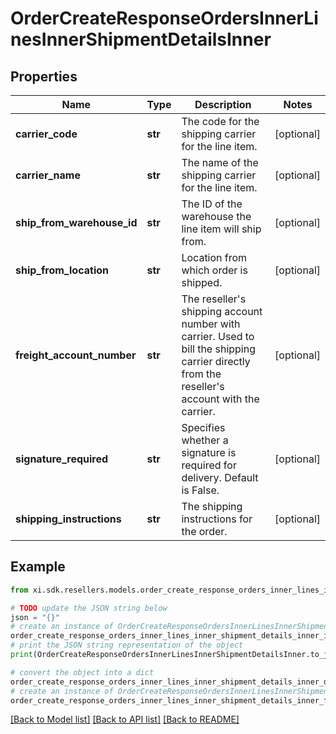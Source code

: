 # OrderCreateResponseOrdersInnerLinesInnerShipmentDetailsInner


## Properties

Name | Type | Description | Notes
------------ | ------------- | ------------- | -------------
**carrier_code** | **str** | The code for the shipping carrier for the line item. | [optional] 
**carrier_name** | **str** | The name of the shipping carrier for the line item. | [optional] 
**ship_from_warehouse_id** | **str** | The ID of the warehouse the line item will ship from. | [optional] 
**ship_from_location** | **str** | Location from which order is shipped. | [optional] 
**freight_account_number** | **str** | The reseller&#39;s shipping account number with carrier. Used to bill the shipping carrier directly from the reseller&#39;s account with the carrier. | [optional] 
**signature_required** | **str** | Specifies whether a signature is required for delivery. Default is False. | [optional] 
**shipping_instructions** | **str** | The shipping instructions for the order. | [optional] 

## Example

```python
from xi.sdk.resellers.models.order_create_response_orders_inner_lines_inner_shipment_details_inner import OrderCreateResponseOrdersInnerLinesInnerShipmentDetailsInner

# TODO update the JSON string below
json = "{}"
# create an instance of OrderCreateResponseOrdersInnerLinesInnerShipmentDetailsInner from a JSON string
order_create_response_orders_inner_lines_inner_shipment_details_inner_instance = OrderCreateResponseOrdersInnerLinesInnerShipmentDetailsInner.from_json(json)
# print the JSON string representation of the object
print(OrderCreateResponseOrdersInnerLinesInnerShipmentDetailsInner.to_json())

# convert the object into a dict
order_create_response_orders_inner_lines_inner_shipment_details_inner_dict = order_create_response_orders_inner_lines_inner_shipment_details_inner_instance.to_dict()
# create an instance of OrderCreateResponseOrdersInnerLinesInnerShipmentDetailsInner from a dict
order_create_response_orders_inner_lines_inner_shipment_details_inner_form_dict = order_create_response_orders_inner_lines_inner_shipment_details_inner.from_dict(order_create_response_orders_inner_lines_inner_shipment_details_inner_dict)
```
[[Back to Model list]](../README.md#documentation-for-models) [[Back to API list]](../README.md#documentation-for-api-endpoints) [[Back to README]](../README.md)


